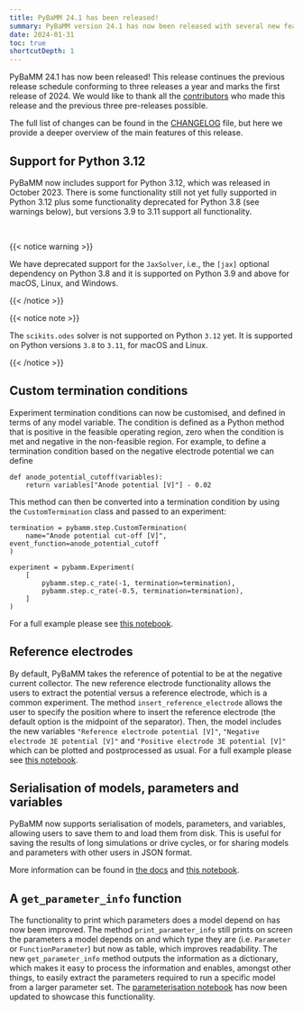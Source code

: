 ```yaml
---
title: PyBaMM 24.1 has been released!
summary: PyBaMM version 24.1 has now been released with several new features and improvements.
date: 2024-01-31
toc: true
shortcutDepth: 1
---
```


PyBaMM 24.1 has now been released! This release continues the previous release schedule conforming to three releases a year and marks the first release of 2024. We would like to thank all the [contributors](https://pybamm.org/teams/) who made this release and the previous three pre-releases possible.

The full list of changes can be found in the [CHANGELOG](https://pybamm.org/changelog/) file, but here we provide a deeper overview of the main features of this release.

## Support for Python 3.12

PyBaMM now includes support for Python 3.12, which was released in October 2023. There is some functionality still not yet fully supported in Python 3.12 plus some functionality deprecated for Python 3.8 (see warnings below), but versions 3.9 to 3.11 support all functionality.

&nbsp;

{{< notice warning >}}

We have deprecated support for the `JaxSolver`, i.e., the `[jax]` optional dependency on Python 3.8 and it is supported on Python 3.9 and above for macOS, Linux, and Windows.

{{< /notice >}}

{{< notice note >}}

The `scikits.odes` solver is not supported on Python `3.12` yet. It is supported on Python versions `3.8` to `3.11`, for macOS and Linux.

{{< /notice >}}

## Custom termination conditions

Experiment termination conditions can now be customised, and defined in terms of any model variable. The condition is defined as a Python method that is positive in the feasible operating region, zero when the condition is met and negative in the non-feasible region. For example, to define a termination condition based on the negative electrode potential we can define

```python3
def anode_potential_cutoff(variables):
    return variables["Anode potential [V]"] - 0.02
```


This method can then be converted into a termination condition by using the `CustomTermination` class and passed to an experiment:

```python3
termination = pybamm.step.CustomTermination(
    name="Anode potential cut-off [V]", event_function=anode_potential_cutoff
)

experiment = pybamm.Experiment(
    [
        pybamm.step.c_rate(-1, termination=termination),
        pybamm.step.c_rate(-0.5, termination=termination),
    ]
)
```

For a full example please see [this notebook](https://docs.pybamm.org/en/latest/source/examples/notebooks/simulations_and_experiments/custom-experiments.html).


## Reference electrodes

By default, PyBaMM takes the reference of potential to be at the negative current collector. The new reference electrode functionality allows the users to extract the potential versus a reference electrode, which is a common experiment. The method `insert_reference_electrode` allows the user to specify the position where to insert the reference electrode (the default option is the midpoint of the separator). Then, the model includes the new variables `"Reference electrode potential [V]"`, `"Negative electrode 3E potential [V]"` and `"Positive electrode 3E potential [V]"` which can be plotted and postprocessed as usual. For a full example please see [this notebook](https://docs.pybamm.org/en/latest/source/examples/notebooks/models/simulate-3E-cell.html).


## Serialisation of models, parameters and variables

PyBaMM now supports serialisation of models, parameters, and variables, allowing users to save them to and load them from disk. This is useful for saving the results of long simulations or drive cycles, or for sharing models and parameters with other users in JSON format.

More information can be found in [the docs](https://docs.pybamm.org/en/latest/source/api/expression_tree/operations/serialise.html) and [this notebook](https://docs.pybamm.org/en/latest/source/examples/notebooks/models/saving_models.html).

## A `get_parameter_info` function

The functionality to print which parameters does a model depend on has now been improved. The method `print_parameter_info` still prints on screen the parameters a model depends on and which type they are (i.e. `Parameter` or `FunctionParameter`) but now as table, which improves readability. The new `get_parameter_info` method outputs the information as a dictionary, which makes it easy to process the information and enables, amongst other things, to easily extract the parameters required to run a specific model from a larger parameter set. The [parameterisation notebook](https://docs.pybamm.org/en/latest/source/examples/notebooks/parameterization/parameterization.html) has now been updated to showcase this functionality.
